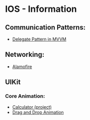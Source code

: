 # IOS - Information


## Communication Patterns:

* [Delegate Pattern in MVVM](https://github.com/mertziya/IOS-Information/tree/main/ProtocolsInMVVM-main)



## Networking:

* [Alamofire](https://github.com/mertziya/IOS-Information/tree/main/WineCatalagoue)



## UIKit

### Core Animation:
* [Calculator (project)](https://github.com/mertziya/IOS-Information/tree/main/CalculatorWithHistory)
* [Drag and Drop Animation](https://github.com/mertziya/IOS-Information/tree/main/DragAndDrop)
